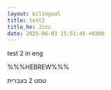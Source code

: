 ```yaml
---
layout: bilingual
title: test2
title_he: טסט2
date: 2025-06-03 15:51:45 +0300
---
```

test 2 in eng

%%%HEBREW%%%

טסט 2 בעברית
